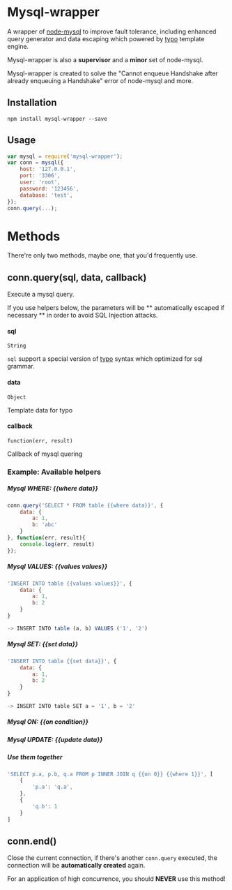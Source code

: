 # Mysql-wrapper

A wrapper of [node-mysql](https://github.com/felixge/node-mysql) to improve fault tolerance, including enhanced query generator and data escaping which powered by [typo](https://github.com/kaelzhang/typo) template engine.

Mysql-wrapper is also a **supervisor** and a **minor** set of node-mysql.

Mysql-wrapper is created to solve the "Cannot enqueue Handshake after already enqueuing a Handshake" error of node-mysql and more.

## Installation

	npm install mysql-wrapper --save
	
## Usage

```js
var mysql = require('mysql-wrapper');
var conn = mysql({
	host: '127.0.0.1',
	port: '3306',
	user: 'root',
	password: '123456',
	database: 'test',
});
conn.query(...);
```

# Methods
There're only two methods, maybe one, that you'd frequently use.

## conn.query(sql, data, callback)

Execute a mysql query.

If you use helpers below, the parameters will be ** automatically escaped if necessary ** in order to avoid SQL Injection attacks.

#### sql
`String`

`sql` support a special version of [typo](https://github.com/kaelzhang/typo) syntax which optimized for sql grammar.

#### data
`Object`

Template data for typo

#### callback
`function(err, result)`

Callback of mysql quering

### Example: Available helpers

##### Mysql WHERE: {{where data}}

```js
conn.query('SELECT * FROM table {{where data}}', {
	data: {
		a: 1,
		b: 'abc'
	}
}, function(err, result){
	console.log(err, result)
});
```
	
##### Mysql VALUES: {{values values}}

```js
'INSERT INTO table {{values values}}', {
	data: {
		a: 1,
		b: 2
	}
}

-> INSERT INTO table (a, b) VALUES ('1', '2')
```	
	
##### Mysql SET: {{set data}}

```js
'INSERT INTO table {{set data}}', {
	data: {
		a: 1,
		b: 2
	}
}

-> INSERT INTO table SET a = '1', b = '2'
```
	
##### Mysql ON: {{on condition}}

##### Mysql UPDATE: {{update data}}

##### Use them together

```js
'SELECT p.a, p.b, q.a FROM p INNER JOIN q {{on 0}} {{where 1}}', [
	{
		'p.a': 'q.a',
	}, 
	{
		'q.b': 1
	}
]
```

## conn.end()

Close the current connection, if there's another `conn.query` executed, the connection will be **automatically created** again.

For an application of high concurrence, you should **NEVER** use this method!